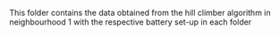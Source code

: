 This folder contains the data obtained from the hill climber algorithm in neighbourhood 1 with the respective battery set-up in each folder
